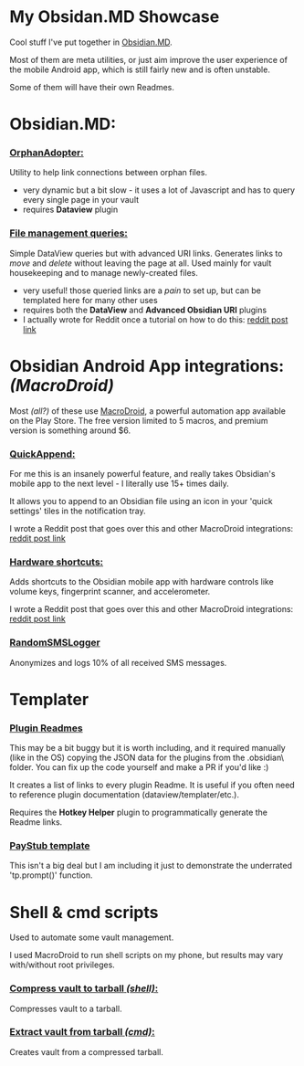 # My Obsidan.MD Showcase

Cool stuff I've put together in [Obsidian.MD](https://obsidian.md).

Most of them are meta utilities, or just aim improve the user experience of the mobile Android app, which is still fairly new and is often unstable.

Some of them will have their own Readmes.



# Obsidian.MD:

### [**OrphanAdopter:**](/OrphanAdopter/)
Utility to help link connections between orphan files.
- very dynamic but a bit slow - it uses a lot of Javascript and has to query every single page in your vault
- requires **Dataview** plugin

### [**File management queries:**](/FileManagementQueries/)
Simple DataView queries but with advanced URI links. Generates links to *move* and *delete* without leaving the page at all. Used mainly for vault housekeeping and to manage newly-created files.

- very useful! those queried links are a *pain* to set up, but can be templated here for many other uses 
- requires both the **DataView** and **Advanced Obsidian URI** plugins 
- I actually wrote for Reddit once a tutorial on how to do this: [reddit post link](https://www.reddit.com/r/ObsidianMD/comments/rlljp9/dataview_queues_for_file_management_with_buttons/)




# **Obsidian Android App integrations:** *(MacroDroid)*

Most *(all?)* of these use [MacroDroid](https://play.google.com/store/apps/details?id=com.arlosoft.macrodroid&hl=en_US&gl=US), a powerful automation app available on the Play Store. The free version limited to 5 macros, and premium version is something around $6.


### [**QuickAppend:**](/QuickAppend/)
For me this is an insanely powerful feature, and really takes Obsidian's mobile app to the next level - I literally use 15+ times daily.

It allows you to append to an Obsidian file using an icon in your 'quick settings' tiles in the notification tray.  

I wrote a Reddit post that goes over this and other MacroDroid integrations: [reddit post link](https://www.reddit.com/r/ObsidianMD/comments/rkf22r/improving_the_obsidianmd_android_app_dramatically/)


### [**Hardware shortcuts:**](/AndroidHardwareShortcuts/)
Adds shortcuts to the Obsidian mobile app with hardware controls like volume keys, fingerprint scanner, and accelerometer.

I wrote a Reddit post that goes over this and other MacroDroid integrations: [reddit post link](https://www.reddit.com/r/ObsidianMD/comments/rkf22r/improving_the_obsidianmd_android_app_dramatically/)

### **[RandomSMSLogger](/RandomSMSLogger/)**

Anonymizes and logs 10% of all received SMS messages.


# Templater

### [Plugin Readmes](Templater/PluginReadmes/)

This may be a bit buggy but it is worth including, and it required manually (like in the OS) copying the JSON data for the plugins from the \.obsidian\ folder. You can fix up the code yourself and make a PR if you'd like :)

It creates a list of links to every plugin Readme. It is useful if you often need to reference plugin documentation (dataview/templater/etc.).

Requires the **Hotkey Helper** plugin to programmatically generate the Readme links.



### [PayStub template](Templater/PayStubTemplate/)

This isn't a big deal but I am including it just to demonstrate the underrated 'tp.prompt()' function.


# **Shell & cmd scripts**

Used to automate some vault management.

I used MacroDroid to run shell scripts on my phone, but results may vary with/without root privileges.

### [**Compress vault to tarball** *(shell)*:](/Bat-ShellScripts/)
Compresses vault to a tarball.

### [**Extract vault from tarball** *(cmd)*:](/Bat-ShellScripts/)
Creates vault from a compressed tarball.

